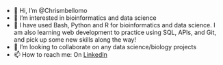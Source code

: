 - 👋 Hi, I’m @Chrismbellomo
- 👀 I’m interested in bioinformatics and data science
- 🌱 I have used Bash, Python and R for bioinformatics and data science. I am also learning web development to practice using SQL, APIs, and Git, and pick up some new skills along the way!
- 💞️ I’m looking to collaborate on any data science/biology projects
- 📫 How to reach me: On [LinkedIn](https://www.linkedin.com/in/christopher-bellomo-0443b0137/)

<!---
Chrismbellomo/Chrismbellomo is a ✨ special ✨ repository because its `README.md` (this file) appears on your GitHub profile.
You can click the Preview link to take a look at your changes.
--->
